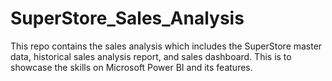 # SuperStore_Sales_Analysis
This repo contains the sales analysis which includes the SuperStore master data, historical sales analysis report, and sales dashboard. This is to showcase the skills on Microsoft Power BI and its features.
